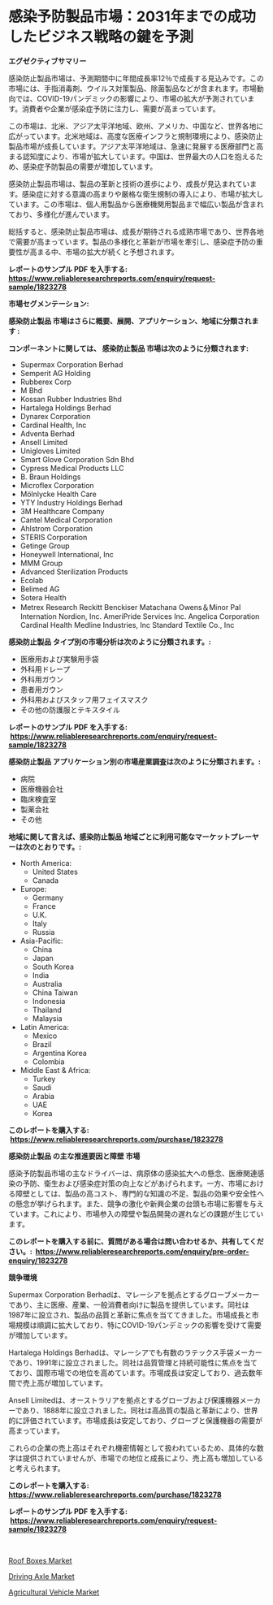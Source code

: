 <p><h1>感染予防製品市場：2031年までの成功したビジネス戦略の鍵を予測</h1></p><p><strong>エグゼクティブサマリー</strong></p>
<p><p>感染防止製品市場は、予測期間中に年間成長率12％で成長する見込みです。この市場には、手指消毒剤、ウイルス対策製品、除菌製品などが含まれます。市場動向では、COVID-19パンデミックの影響により、市場の拡大が予測されています。消費者や企業が感染症予防に注力し、需要が高まっています。</p><p>この市場は、北米、アジア太平洋地域、欧州、アメリカ、中国など、世界各地に広がっています。北米地域は、高度な医療インフラと規制環境により、感染防止製品市場が成長しています。アジア太平洋地域は、急速に発展する医療部門と高まる認知度により、市場が拡大しています。中国は、世界最大の人口を抱えるため、感染症予防製品の需要が増加しています。</p><p>感染防止製品市場は、製品の革新と技術の進歩により、成長が見込まれています。感染症に対する意識の高まりや厳格な衛生規制の導入により、市場が拡大しています。この市場は、個人用製品から医療機関用製品まで幅広い製品が含まれており、多様化が進んでいます。</p><p>総括すると、感染防止製品市場は、成長が期待される成熟市場であり、世界各地で需要が高まっています。製品の多様化と革新が市場を牽引し、感染症予防の重要性が高まる中、市場の拡大が続くと予想されます。</p></p>
<p><strong>レポートのサンプル PDF を入手する: <a href="https://www.reliableresearchreports.com/enquiry/request-sample/1823278">https://www.reliableresearchreports.com/enquiry/request-sample/1823278</a></strong></p>
<p><strong>市場セグメンテーション:</strong></p>
<p><strong> 感染防止製品 市場はさらに概要、展開、アプリケーション、地域に分類されます :</strong></p>
<p><strong>コンポーネントに関しては、 感染防止製品 市場は次のように分類されます: &nbsp;</strong></p>
<p><ul><li>Supermax Corporation Berhad</li><li>Semperit AG Holding</li><li>Rubberex Corp</li><li>M Bhd</li><li>Kossan Rubber Industries Bhd</li><li>Hartalega Holdings Berhad</li><li>Dynarex Corporation</li><li>Cardinal Health, Inc</li><li>Adventa Berhad</li><li>Ansell Limited</li><li>Unigloves Limited</li><li>Smart Glove Corporation Sdn Bhd</li><li>Cypress Medical Products LLC</li><li>B. Braun Holdings</li><li>Microflex Corporation</li><li>Mölnlycke Health Care</li><li>YTY Industry Holdings Berhad</li><li>3M Healthcare Company</li><li>Cantel Medical Corporation</li><li>Ahlstrom Corporation</li><li>STERIS Corporation</li><li>Getinge Group</li><li>Honeywell International, Inc</li><li>MMM Group</li><li>Advanced Sterilization Products</li><li>Ecolab</li><li>Belimed AG</li><li>Sotera Health</li><li>Metrex Research
    Reckitt Benckiser
    Matachana
    Owens＆Minor
    Pal Internation
    Nordion, Inc.
    AmeriPride Services Inc.
    Angelica Corporation
    Cardinal Health
    Medline Industries, Inc
    Standard Textile Co., Inc</li></ul></p>
<p><strong> 感染防止製品 タイプ別の市場分析は次のように分類されます。:</strong></p>
<p><ul><li>医療用および実験用手袋</li><li>外科用ドレープ</li><li>外科用ガウン</li><li>患者用ガウン</li><li>外科用およびスタッフ用フェイスマスク</li><li>その他の防護服とテキスタイル</li></ul></p>
<p><strong>レポートのサンプル PDF を入手する: &nbsp;<a href="https://www.reliableresearchreports.com/enquiry/request-sample/1823278">https://www.reliableresearchreports.com/enquiry/request-sample/1823278</a></strong></p>
<p><strong> 感染防止製品 アプリケーション別の市場産業調査は次のように分類されます。:</strong></p>
<p><ul><li>病院</li><li>医療機器会社</li><li>臨床検査室</li><li>製薬会社</li><li>その他</li></ul></p>
<p><strong>地域に関して言えば、感染防止製品 地域ごとに利用可能なマーケットプレーヤーは次のとおりです。:</strong></p>
<p><ul>
    <li>
        North America:
        <ul>
            <li>United States</li>
            <li>Canada</li>
        </ul>
    </li>
    <li>
        Europe:
        <ul>
            <li>Germany</li>
            <li>France</li>
            <li>U.K.</li>
            <li>Italy</li>
            <li>Russia</li>
        </ul>
    </li>
    <li>
        Asia-Pacific:
        <ul>
            <li>China</li>
            <li>Japan</li>
            <li>South Korea</li>
            <li>India</li>
            <li>Australia</li>
            <li>China Taiwan</li>
            <li>Indonesia</li>
            <li>Thailand</li>
            <li>Malaysia</li>
        </ul>
    </li>
    <li>
        Latin America:
        <ul>
            <li>Mexico</li>
            <li>Brazil</li>
            <li>Argentina Korea</li>
            <li>Colombia</li>
        </ul>
    </li>
    <li>
        Middle East & Africa:
        <ul>
            <li>Turkey</li>
            <li>Saudi</li>
            <li>Arabia</li>
            <li>UAE</li>
            <li>Korea</li>
        </ul>
    </li>
    </ul></p>
<p><strong>このレポートを購入する: &nbsp;<a href="https://www.reliableresearchreports.com/purchase/1823278">https://www.reliableresearchreports.com/purchase/1823278</a></strong></p>
<p><strong>感染防止製品 の主な推進要因と障壁 市場</strong></p>
<p><p>感染予防製品市場の主なドライバーは、病原体の感染拡大への懸念、医療関連感染の予防、衛生および感染症対策の向上などがあげられます。一方、市場における障壁としては、製品の高コスト、専門的な知識の不足、製品の効果や安全性への懸念が挙げられます。また、競争の激化や新興企業の台頭も市場に影響を与えています。これにより、市場参入の障壁や製品開発の遅れなどの課題が生じています。</p></p>
<p><strong>このレポートを購入する前に、質問がある場合は問い合わせるか、共有してください。:&nbsp; <a href="https://www.reliableresearchreports.com/enquiry/pre-order-enquiry/1823278">https://www.reliableresearchreports.com/enquiry/pre-order-enquiry/1823278</a></strong></p>
<p><strong>競争環境</strong></p>
<p><p>Supermax Corporation Berhadは、マレーシアを拠点とするグローブメーカーであり、主に医療、産業、一般消費者向けに製品を提供しています。同社は1987年に設立され、製品の品質と革新に焦点を当ててきました。市場成長と市場規模は順調に拡大しており、特にCOVID-19パンデミックの影響を受けて需要が増加しています。</p><p>Hartalega Holdings Berhadは、マレーシアでも有数のラテックス手袋メーカーであり、1991年に設立されました。同社は品質管理と持続可能性に焦点を当てており、国際市場での地位を高めています。市場成長は安定しており、過去数年間で売上高が増加しています。</p><p>Ansell Limitedは、オーストラリアを拠点とするグローブおよび保護機器メーカーであり、1888年に設立されました。同社は高品質の製品と革新により、世界的に評価されています。市場成長は安定しており、グローブと保護機器の需要が高まっています。</p><p>これらの企業の売上高はそれぞれ機密情報として扱われているため、具体的な数字は提供されていませんが、市場での地位と成長により、売上高も増加していると考えられます。</p></p>
<p><strong>このレポートを購入する: &nbsp; <a href="https://www.reliableresearchreports.com/purchase/1823278">https://www.reliableresearchreports.com/purchase/1823278</a></strong></p>
<p><strong>レポートのサンプル PDF を入手する: &nbsp;<a href="https://www.reliableresearchreports.com/enquiry/request-sample/1823278">https://www.reliableresearchreports.com/enquiry/request-sample/1823278</a></strong><strong></strong></p>
<p>&nbsp;</p>
<p><p><a href="https://gratis-rainforest-2ca.notion.site/Roof-Boxes-Market-Offer-Valuable-Insights-into-Market-Size-Market-Share-Market-Trends-and-Project-e3172837876841fca212f46538182657">Roof Boxes Market</a></p><p><a href="https://crocus-run-b5a.notion.site/Driving-Axle-Market-Size-Market-Share-and-Global-Market-Analysis-Report-2024-2031-211ac8fb0daf4190af05c599561a1eaa">Driving Axle Market</a></p><p><a href="https://metal-farmhouse-e95.notion.site/Agricultural-Vehicle-Market-Share-Market-New-Trends-Analysis-Report-By-Type-By-Application-By-En-4d20f34d51a64794b3f05f8492f6ce06">Agricultural Vehicle Market</a></p></p>